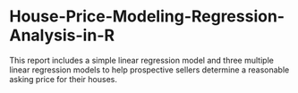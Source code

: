 # House-Price-Modeling-Regression-Analysis-in-R
This report includes a simple linear regression model and three multiple linear regression models to help prospective sellers determine a reasonable asking price for their houses.
